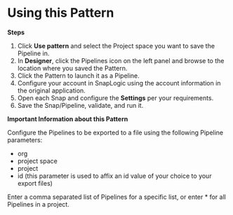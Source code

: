 # Using this Pattern

**Steps**

1. Click **Use pattern** and select the Project space you want to save the Pipeline in.
2. In **Designer**, click the Pipelines icon on the left panel and browse to the location where you saved the Pattern.
3. Click the Pattern to launch it as a Pipeline.
4. Configure your account in SnapLogic using the account information in the original application.
5. Open each Snap and configure the **Settings** per your requirements.
6. Save the Snap/Pipeline, validate, and run it.

**Important Information about this Pattern**

Configure the Pipelines to be exported to a file using the following Pipeline parameters:

* org
* project space
* project
* id (this parameter is used to affix an id value of your choice to your export files)

Enter a comma separated list of Pipelines for a specific list, or enter \* for all Pipelines in a project.
